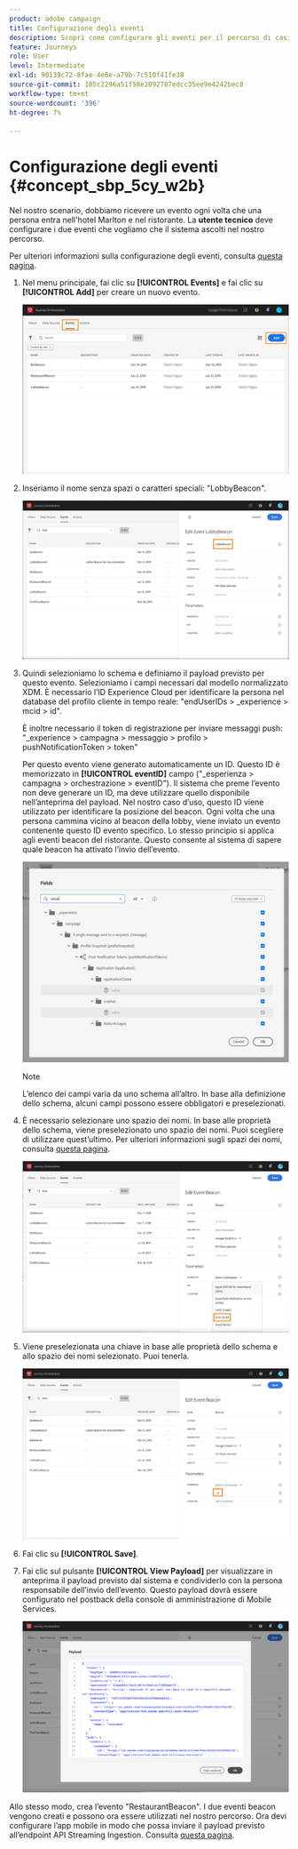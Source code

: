 ```yaml
---
product: adobe campaign
title: Configurazione degli eventi
description: Scopri come configurare gli eventi per il percorso di casi d’uso avanzati
feature: Journeys
role: User
level: Intermediate
exl-id: 90139c72-8fae-4e6e-a79b-7c510f41fe38
source-git-commit: 185c2296a51f58e2092787edcc35ee9e4242bec8
workflow-type: tm+mt
source-wordcount: '396'
ht-degree: 7%

---
```


# Configurazione degli eventi {#concept_sbp_5cy_w2b}

Nel nostro scenario, dobbiamo ricevere un evento ogni volta che una persona entra nell&#39;hotel Marlton e nel ristorante. La **utente tecnico** deve configurare i due eventi che vogliamo che il sistema ascolti nel nostro percorso.

Per ulteriori informazioni sulla configurazione degli eventi, consulta [questa pagina](../event/about-events.md).

1. Nel menu principale, fai clic su **[!UICONTROL Events]** e fai clic su **[!UICONTROL Add]** per creare un nuovo evento.

   ![](../assets/journeyuc1_1.png)

1. Inseriamo il nome senza spazi o caratteri speciali: &quot;LobbyBeacon&quot;.

   ![](../assets/journeyuc2_1.png)

1. Quindi selezioniamo lo schema e definiamo il payload previsto per questo evento. Selezioniamo i campi necessari dal modello normalizzato XDM. È necessario l’ID Experience Cloud per identificare la persona nel database del profilo cliente in tempo reale: &quot;endUserIDs > _experience > mcid > id&quot;.

   È inoltre necessario il token di registrazione per inviare messaggi push: &quot;_experience > campagna > messaggio > profilo > pushNotificationToken > token&quot;

   Per questo evento viene generato automaticamente un ID. Questo ID è memorizzato in **[!UICONTROL eventID]** campo (&quot;_esperienza > campagna > orchestrazione > eventID&quot;). Il sistema che preme l’evento non deve generare un ID, ma deve utilizzare quello disponibile nell’anteprima del payload. Nel nostro caso d’uso, questo ID viene utilizzato per identificare la posizione del beacon. Ogni volta che una persona cammina vicino al beacon della lobby, viene inviato un evento contenente questo ID evento specifico. Lo stesso principio si applica agli eventi beacon del ristorante. Questo consente al sistema di sapere quale beacon ha attivato l’invio dell’evento.

   ![](../assets/journeyuc2_2.png)

   >[!NOTE]
   >
   >L’elenco dei campi varia da uno schema all’altro. In base alla definizione dello schema, alcuni campi possono essere obbligatori e preselezionati.

1. È necessario selezionare uno spazio dei nomi. In base alle proprietà dello schema, viene preselezionato uno spazio dei nomi. Puoi scegliere di utilizzare quest’ultimo. Per ulteriori informazioni sugli spazi dei nomi, consulta [questa pagina](../event/selecting-the-namespace.md).

   ![](../assets/journeyuc2_4.png)

1. Viene preselezionata una chiave in base alle proprietà dello schema e allo spazio dei nomi selezionato. Puoi tenerla.

   ![](../assets/journeyuc2_4bis.png)

1. Fai clic su **[!UICONTROL Save]**.

1. Fai clic sul pulsante **[!UICONTROL View Payload]** per visualizzare in anteprima il payload previsto dal sistema e condividerlo con la persona responsabile dell’invio dell’evento.  Questo payload dovrà essere configurato nel postback della console di amministrazione di Mobile Services.

   ![](../assets/journeyuc2_5.png)

Allo stesso modo, crea l’evento &quot;RestaurantBeacon&quot;. I due eventi beacon vengono creati e possono ora essere utilizzati nel nostro percorso. Ora devi configurare l’app mobile in modo che possa inviare il payload previsto all’endpoint API Streaming Ingestion. Consulta [questa pagina](../event/additional-steps-to-send-events-to-journey-orchestration.md).

